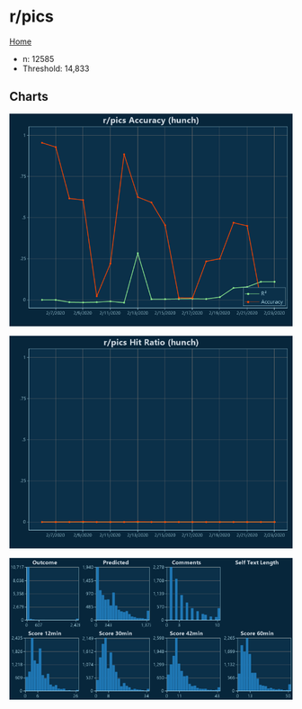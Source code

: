 # r/pics

[Home](../index.md)

* n: 12585
* Threshold: 14,833

## Charts

![r/pics R² (hunch)](../images/hunch_pics_Accuracy.png "r/pics R² (hunch)")

![r/pics Hit Ratio (hunch)](../images/hunch_pics_HitRatio.png "r/pics Hit Ratio (hunch)")

![r/pics Distributions (hunch)](../images/hunch_pics_Distributions.png "r/pics Distributions (hunch)")

